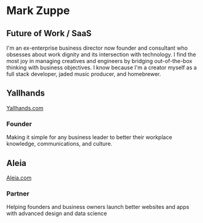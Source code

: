 # Mark Zuppe
## Future of Work / SaaS 

I'm an ex-enterprise business director now founder and consultant who obsesses about work dignity and its intersection with technology. I find the most joy in managing creatives and engineers by bridging out-of-the-box thinking with business objectives. I know because I'm a creator myself as a full stack developer, jaded music producer, and homebrewer.

## Yallhands
[Yallhands.com](https://yallhands.com)
### Founder
Making it simple for any business leader to better their workplace knowledge, communications, and culture.

## Aleia
[Aleia.com](https://www.aleia.io/)
### Partner
Helping founders and business owners launch better websites and apps with advanced design and data science

